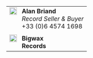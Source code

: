 <table>
<tbody>
  <tr>
    <td valign="top" style="padding-right: 5px">
      <img width="40" 
           style="width: 100%; max-width: 40px; display: block; border: 0px;" 
           src="https://organigramme.kairosclub.fr/avatar/alan-briand.png">
    </td>
    <td valign="top" style="padding-bottom: 10px">
      <b>Alan Briand</b><br>
      <i>Record Seller & Buyer</i><br>
      +33 (0)6 4574 1698‬
    </td>
  </tr>
  <tr>
    <td valign="top" style="padding-right: 5px">
      <a href="https://bigwaxrecords.fr/">
        <img width="40" 
             style="width: 100%; max-width: 40px; display: block; border: 0px;" 
             src="https://organigramme.kairosclub.fr/icone/bigwax-rec.png">
      </a>
    </td>
    <td valign="middle">
      <a href="https://bigwaxrecords.fr/"
         style="text-decoration: none; color: inherit">
        <b>Bigwax<br>Records</b>
      </a>
    </td>
  </tr>
</tbody>
</table>